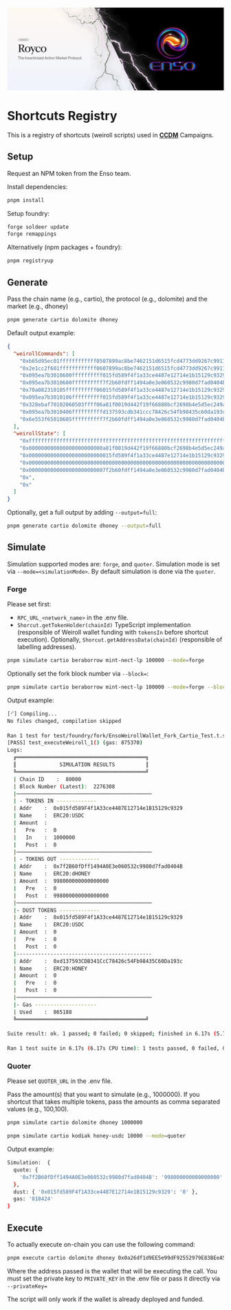![cover](cover.webp)

# Shortcuts Registry

This is a registry of shortcuts (weiroll scripts) used in **[CCDM](https://github.com/roycoprotocol/cross-chain-deposit-module)** Campaigns.

## Setup

Request an NPM token from the Enso team.

Install dependencies:

```sh
pnpm install
```

Setup foundry:

```sh
forge soldeer update
forge remappings
```

Alternatively (npm packages + foundry):

```sh
pnpm registryup
```

## Generate

Pass the chain name (e.g., cartio), the protocol (e.g., dolomite) and the market (e.g., dhoney)

```sh
pnpm generate cartio dolomite dhoney
```

Default output example:

```json
{
  "weirollCommands": [
    "0xb65d95ec01ffffffffffff0507899ac8be7462151d6515fcd4773dd9267c9911",
    "0x2e1cc2f601ffffffffffff0607899ac8be7462151d6515fcd4773dd9267c9911",
    "0x095ea7b3010600ffffffffff015fd589f4f1a33ce4487e12714e1b15129c9329",
    "0x095ea7b3010600ffffffffff7f2b60fdff1494a0e3e060532c9980d7fad0404b",
    "0x70a082310105ffffffffff06015fd589f4f1a33ce4487e12714e1b15129c9329",
    "0x095ea7b3010106ffffffffff015fd589f4f1a33ce4487e12714e1b15129c9329",
    "0x328ebaf70102060503ffff06a81f0019d442f19f66880bcf2698b4e5d5ec249a",
    "0x095ea7b3010406ffffffffffd137593cdb341ccc78426c54fb98435c60da193c",
    "0x6e553f65010605ffffffffff7f2b60fdff1494a0e3e060532c9980d7fad0404b"
  ],
  "weirollState": [
    "0xffffffffffffffffffffffffffffffffffffffffffffffffffffffffffffffff",
    "0x000000000000000000000000a81f0019d442f19f66880bcf2698b4e5d5ec249a",
    "0x000000000000000000000000015fd589f4f1a33ce4487e12714e1b15129c9329",
    "0x0000000000000000000000000000000000000000000000000000000000000000",
    "0x0000000000000000000000007f2b60fdff1494a0e3e060532c9980d7fad0404b",
    "0x",
    "0x"
  ]
}
```

Optionally, get a full output by adding `--output=full`:

```sh
pnpm generate cartio dolomite dhoney --output=full
```

## Simulate

Simulation supported modes are: `forge`, and `quoter`. Simulation mode is set via `--mode=<simulationMode>`. By default
simulation is done via the `quoter`.

### Forge

Please set first:

- `RPC_URL_<network_name>` in the .env file.
- `Shorcut.getTokenHolder(chainId)` TypeScript implementation (responsible of Weiroll wallet funding with `tokensIn`
  before shortcut execution). Optionally, `Shorcut.getAddressData(chainId)` (responsible of labelling addresses).

```sh
pnpm simulate cartio beraborrow mint-nect-lp 100000 --mode=forge
```

Optionally set the fork block number via `--block=`:

```sh
pnpm simulate cartio beraborrow mint-nect-lp 100000 --mode=forge --block=1835295
```

Output example:

```sh
[⠊] Compiling...
No files changed, compilation skipped

Ran 1 test for test/foundry/fork/EnsoWeirollWallet_Fork_Cartio_Test.t.sol:EnsoWeirollWallet_Fork_Cartio_Test
[PASS] test_executeWeiroll_1() (gas: 875370)
Logs:
  ╔══════════════════════════════════════════╗
  ║              SIMULATION RESULTS          ║
  ╚══════════════════════════════════════════╝
  | Chain ID    :  80000
  | Block Number (Latest):  2276308
  |────────────────────────────────────────────
  | - TOKENS IN -------------
  | Addr    :  0x015fd589F4f1A33ce4487E12714e1B15129c9329
  | Name    :  ERC20:USDC
  | Amount  :
  |   Pre   :  0
  |   In    :  1000000
  |   Post  :  0
  |────────────────────────────────────────────
  | - TOKENS OUT -------------
  | Addr    :  0x7f2B60fDff1494A0E3e060532c9980d7fad0404B
  | Name    :  ERC20:dHONEY
  | Amount  :  998000000000000000
  |   Pre   :  0
  |   Post  :  998000000000000000
  |────────────────────────────────────────────
  |- DUST TOKENS -------------
  | Addr    :  0x015fd589F4f1A33ce4487E12714e1B15129c9329
  | Name    :  ERC20:USDC
  | Amount  :  0
  |   Pre   :  0
  |   Post  :  0
  |--------------------------------------------
  | Addr    :  0xd137593CDB341CcC78426c54Fb98435C60Da193c
  | Name    :  ERC20:HONEY
  | Amount  :  0
  |   Pre   :  0
  |   Post  :  0
  |────────────────────────────────────────────
  |- Gas --------------------
  | Used    :  865188
  ╚══════════════════════════════════════════╝

Suite result: ok. 1 passed; 0 failed; 0 skipped; finished in 6.17s (5.73s CPU time)

Ran 1 test suite in 6.17s (6.17s CPU time): 1 tests passed, 0 failed, 0 skipped (1 total tests)
```

### Quoter

Please set `QUOTER_URL` in the .env file.

Pass the amount(s) that you want to simulate (e.g., 1000000). If you shortcut that takes multiple tokens, pass the
amounts as comma separated values (e.g., 100,100).

```sh
pnpm simulate cartio dolomite dhoney 1000000
```

```sh
pnpm simulate cartio kodiak honey-usdc 10000 --mode=quoter
```

Output example:

```sh
Simulation:  {
  quote: {
    '0x7f2B60fDff1494A0E3e060532c9980d7fad0404B': '998000000000000000'
  },
  dust: { '0x015fd589F4f1A33ce4487E12714e1B15129c9329': '0' },
  gas: '818424'
}
```

## Execute

To actually execute on-chain you can use the following command:

```sh
pnpm execute cartio dolomite dhoney 0x0a26df1d9EE5e99dF92552979E83BEeA54653E8a
```

Where the address passed is the wallet that will be executing the call. You must set the private key to `PRIVATE_KEY` in
the .env file or pass it directly via `--privateKey=`

The script will only work if the wallet is already deployed and funded.
